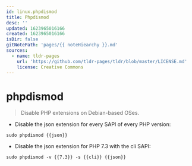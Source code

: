 ```yaml
---
id: linux.phpdismod
title: Phpdismod
desc: ''
updated: 1623965016166
created: 1623965016166
isDir: false
gitNotePath: 'pages/{{ noteHiearchy }}.md'
sources:
  - name: tldr-pages
    url: 'https://github.com/tldr-pages/tldr/blob/master/LICENSE.md'
    license: Creative Commons
---
```

# phpdismod

> Disable PHP extensions on Debian-based OSes.

- Disable the json extension for every SAPI of every PHP version:

`sudo phpdismod {{json}}`

- Disable the json extension for PHP 7.3 with the cli SAPI:

`sudo phpdismod -v {{7.3}} -s {{cli}} {{json}}`

